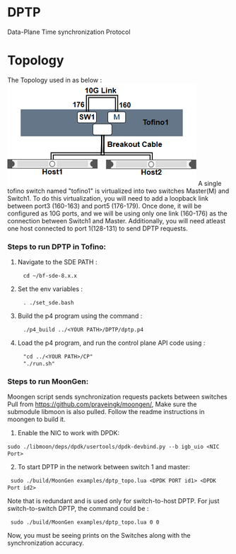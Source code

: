 # DPTP
Data-Plane Time synchronization Protocol

# Topology 
The Topology used in as below : 
![DPTP Topology](Tofino-minibed-timesync.png)
A single tofino switch named "tofino1" is virtualized into two switches Master(M) and Switch1. To do this virtualization, you will need to add a loopback link between port3 (160-163) and port5 (176-179). Once done, it will be configured as 10G ports, and we will be using only one link (160-176) as the connection between Switch1 and Master. Additionally, you will need atleast one host connected to port 1(128-131) to send DPTP requests.
### Steps to run DPTP in Tofino:

1) Navigate to the SDE PATH :
```shell
     cd ~/bf-sde-8.x.x
```
2) Set the env variables : 
```shell
     . ./set_sde.bash
```
3) Build the p4 program using the command :
```shell
     ./p4_build ../<YOUR PATH>/DPTP/dptp.p4
```
4) Load the p4 program, and run the control plane API code using :
```shell
     "cd ../<YOUR PATH>/CP"
     "./run.sh"
```

### Steps to run MoonGen:
Moongen script sends synchronization requests packets between switches
Pull from https://github.com/praveingk/moongen/, Make sure the submodule libmoon is also pulled. 
Follow the readme instructions in moongen to build it.
1) Enable the NIC to work with DPDK:
```shell
sudo ./libmoon/deps/dpdk/usertools/dpdk-devbind.py --b igb_uio <NIC Port>
```

2) To start DPTP in the network between switch 1 and master:
```shell
 sudo ./build/MoonGen examples/dptp_topo.lua <DPDK PORT id1> <DPDK Port id2>
```

Note that <DPDK Port id2> is redundant and is used only for switch-to-host DPTP. 
For just switch-to-switch DPTP, the command could be :
```shell
 sudo ./build/MoonGen examples/dptp_topo.lua 0 0
```
Now, you must be seeing prints on the Switches along with the synchronization accuracy.
